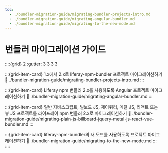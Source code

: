 ```yaml
---
toc:
  - ./bundler-migration-guide/migrating-bundler-projects-intro.md
  - ./bundler-migration-guide/migrating-angular-bundler.md
  - ./bundler-migration-guide/migrating-to-the-new-mode.md
---
```

# 번들러 마이그레이션 가이드

::::{grid} 2
:gutter: 3 3 3 3

:::{grid-item-card} 1.x에서 2.x로 liferay-npm-bundler 프로젝트 마이그레이션하기
:link: ./bundler-migration-guide/migrating-bundler-projects-intro.md
:::

:::{grid-item-card} Liferay npm 번들러 2.x를 사용하도록 Angular 프로젝트 마이그레이션하기
:link: ./bundler-migration-guide/migrating-angular-bundler.md
:::

:::{grid-item-card} 일반 자바스크립트, 빌보드 JS, 제이쿼리, 메탈 JS, 리액트 또는 뷰 JS 프로젝트를 라이프레이 npm 번들러 2.x로 마이그레이션하기
:link: ./bundler-migration-guide/migrating-plain-js-billboard-jquery-metal-js-react-vue-bundler.md
:::

:::{grid-item-card} liferay-npm-bundler의 새 모드를 사용하도록 프로젝트 마이그레이션하기
:link: ./bundler-migration-guide/migrating-to-the-new-mode.md
:::
::::

